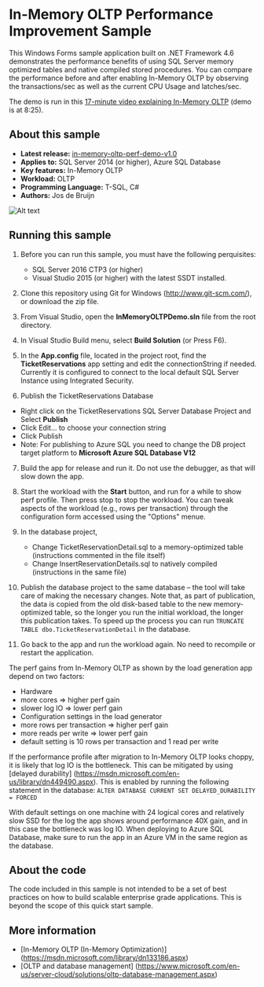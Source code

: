﻿# In-Memory OLTP Performance Improvement Sample

This Windows Forms sample application built on .NET Framework 4.6  demonstrates the performance benefits of using SQL Server memory optimized tables and native compiled stored procedures. You can compare the performance before and after enabling In-Memory OLTP by observing the transactions/sec as well as the current CPU Usage and latches/sec.

The demo is run in this [17-minute video explaining In-Memory OLTP](https://www.youtube.com/watch?v=l5l5eophmK4) (demo is at 8:25).

<a name=about-this-sample></a>

## About this sample

<!-- Delete the ones that don't apply -->
* **Latest release:** [in-memory-oltp-perf-demo-v1.0](https://github.com/Microsoft/sql-server-samples/releases/tag/in-memory-oltp-demo-v1.0)
* **Applies to:** SQL Server 2014 (or higher), Azure SQL Database
* **Key features:** In-Memory OLTP
* **Workload:** OLTP
* **Programming Language:** T-SQL, C#
* **Authors:** Jos de Bruijn

![Alt text](/media/in-memory-oltp-performance.png "Ticket Reservations")

## Running this sample
1. Before you can run this sample, you must have the following perquisites:
	- SQL Server 2016 CTP3 (or higher)
	- Visual Studio 2015 (or higher) with the latest SSDT installed.

2. Clone this repository using Git for Windows (http://www.git-scm.com/), or download the zip file.

3. From Visual Studio, open the **InMemoryOLTPDemo.sln** file from the root directory.

4. In Visual Studio Build menu, select **Build Solution** (or Press F6).

5. In the **App.config** file, located in the project root, find the **TicketReservations** app setting and edit the connectionString if needed. Currently it is configured to connect to the local default SQL Server Instance using Integrated Security.

6. Publish the TicketReservations Database
  - Right click on the TicketReservations SQL Server Database Project and Select **Publish**
  - Click Edit... to choose your connection string
  - Click Publish
  - Note: For publishing to Azure SQL you need to change the DB project target platform to **Microsoft Azure SQL Database V12**

7. Build the app for release and run it. Do not use the debugger, as that will slow down the app.

8. Start the workload with the **Start** button, and run for a while to show perf profile. Then press stop to stop the workload. You can tweak aspects of the workload (e.g., rows per transaction) through the configuration form accessed using the "Options" menue.

9. In the database project,
	- Change TicketReservationDetail.sql to a memory-optimized table (instructions commented in the file itself)
	- Change InsertReservationDetails.sql to natively compiled (instructions in the same file)

10. Publish the database project to the same database – the tool will take care of making the necessary changes.
		Note that, as part of publication, the data is copied from the old disk-based table to the new memory-optimized table, so the longer you run the initial workload, the longer this publication takes. To speed up the process you can run `TRUNCATE TABLE dbo.TicketReservationDetail` in the database.

11. Go back to the app and run the workload again. No need to recompile or restart the application.

The perf gains from In-Memory OLTP as shown by the load generation app depend on two factors:
-	Hardware
  -	more cores => higher perf gain
  -	slower log IO => lower perf gain
-	Configuration settings in the load generator
  -	more rows per transaction => higher perf gain
  -	more reads per write => lower perf gain
  -	default setting is 10 rows per transaction and 1 read per write

If the performance profile after migration to In-Memory OLTP looks choppy, it is likely that log IO is the bottleneck. This can be mitigated by using [delayed durability] (https://msdn.microsoft.com/en-us/library/dn449490.aspx). This is enabled by running the following statement in the database:
	`ALTER DATABASE CURRENT SET DELAYED_DURABILITY = FORCED`

With default settings on one machine with 24 logical cores and relatively slow SSD for the log the app shows around performance 40X gain, and in this case the bottleneck was log IO.
When deploying to Azure SQL Database, make sure to run the app in an Azure VM in the same region as the database.

## About the code
The code included in this sample is not intended to be a set of best practices on how to build scalable enterprise grade applications. This is beyond the scope of this quick start sample.

## More information
- [In-Memory OLTP (In-Memory Optimization)] (https://msdn.microsoft.com/library/dn133186.aspx)
- [OLTP and database management] (https://www.microsoft.com/en-us/server-cloud/solutions/oltp-database-management.aspx)
